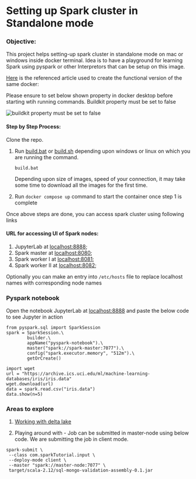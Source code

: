 # Setting up Spark cluster in Standalone mode

### Objective: ###
This project helps setting-up spark cluster in standalone mode on mac or windows inside docker terminal. Idea is to have a playground for learning Spark using pyspark or other Interpretors that can be setup on this image.

[Here](https://towardsdatascience.com/apache-spark-cluster-on-docker-ft-a-juyterlab-interface-418383c95445) is the referenced article used to create the functional version of the same docker: 

Please ensure to set below shown property in docker desktop before starting wtih running commands. Buildkit property must be set to false

![buildkit property must be set to false](https://i.imgur.com/Vvbuoqw.png)

#### Step by Step Process: ####

Clone the repo.

1. Run [build.bat](build.bat) or [build.sh](build.sh) depending upon windows or linux on which you are running the command.

   ```
   build.bat 
   ```
   Depending upon size of images, speed of your connection, it may take some time to download all the images for the first time.

2. Run `docker compose up` command to start the container once step 1 is complete

Once above steps are done, you can access spark cluster using following links

#### URL for accessing UI of Spark nodes: ####
1. JupyterLab at [localhost:8888](http://localhost:8888);
2. Spark master at [localhost:8080](http://localhost:8080);
3. Spark worker I at [localhost:8081](http://localhost:8081);
4. Spark worker II at [localhost:8082](http://localhost:8082);

Optionally you can make an entry into `/etc/hosts` file to replace localhost names with corresponding node names

### Pyspark notebook ###
Open the notebook JupyterLab at [localhost:8888](http://localhost:8888) and paste the below code to see Jupyter in action
```
from pyspark.sql import SparkSession
spark = SparkSession.\
        builder.\
        appName("pyspark-notebook").\
        master("spark://spark-master:7077").\
        config("spark.executor.memory", "512m").\
        getOrCreate()

import wget
url = "https://archive.ics.uci.edu/ml/machine-learning-databases/iris/iris.data"
wget.download(url)
data = spark.read.csv("iris.data")
data.show(n=5)
```

### Areas to explore

1. [Working with delta lake](https://towardsdatascience.com/hands-on-introduction-to-delta-lake-with-py-spark-b39460a4b1ae)

2. Playing around with - Job can be submitted in master-node using below code. We are submitting the job in client mode.
```
spark-submit \
 --class com.sparkTutorial.input \
 --deploy-mode client \
 --master "spark://master-node:7077" \
 target/scala-2.12/sql-mongo-validation-assembly-0.1.jar
 ```